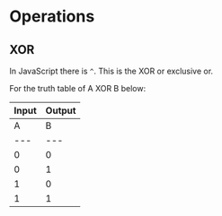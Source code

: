 # Operations

## XOR

In JavaScript there is `^`. This is the XOR or exclusive or.

For the truth table of A XOR B below:

| Input | Output|
|---|---|
|A| B| Output Value|
|---|---|---|
|0 | 0| 0|
|0 | 1| 1|
|1 | 0| 1|
|1 | 1| 1|
